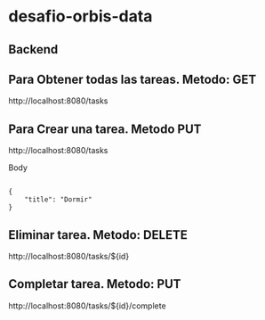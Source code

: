 # desafio-orbis-data

## Backend ##

## Para Obtener todas las tareas. Metodo: GET ##

http://localhost:8080/tasks

## Para Crear una tarea. Metodo PUT ##

http://localhost:8080/tasks

Body

```

{
    "title": "Dormir"
}

```


## Eliminar tarea. Metodo: DELETE ##

http://localhost:8080/tasks/${id}


## Completar tarea. Metodo: PUT ##

http://localhost:8080/tasks/${id}/complete